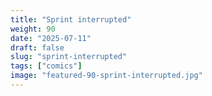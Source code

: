 ```yaml
---
title: "Sprint interrupted"
weight: 90
date: "2025-07-11"
draft: false
slug: "sprint-interrupted"
tags: ["comics"]
image: "featured-90-sprint-interrupted.jpg"
---
```

